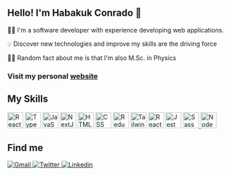 

## Hello! I'm Habakuk Conrado 👋


👨‍💻 I'm a software developer with experience developing web applications.

💡 Discover new technologies and improve my skills are the driving force

👨‍🏫 Random fact about me is that I'm also M.Sc. in Physics

### Visit my personal <a href="https://www.conradodev.com/" target="_blank">website</a>

## My Skills

<p align="left"> 

<a href="https://reactjs.org/" target="_blank" rel="noreferrer"><img src="https://raw.githubusercontent.com/danielcranney/readme-generator/main/public/icons/skills/react-colored.svg" width="36" height="36" alt="React" /></a>
<a href="https://www.typescriptlang.org/" target="_blank" rel="noreferrer"><img src="https://raw.githubusercontent.com/danielcranney/readme-generator/main/public/icons/skills/typescript-colored.svg" width="36" height="36" alt="TypeScript" /></a> 
<a href="https://developer.mozilla.org/en-US/docs/Web/JavaScript" target="_blank" rel="noreferrer"><img src="https://raw.githubusercontent.com/danielcranney/readme-generator/main/public/icons/skills/javascript-colored.svg" width="36" height="36" alt="JavaScript" /></a>
<a href="https://nextjs.org/" target="_blank" rel="noreferrer"><img src="https://www.conradodev.com/_next/static/media/nextjs.dc961336.svg" width="36" height="36" alt="NextJS" /></a>
<a href="https://developer.mozilla.org/en-US/docs/Web/HTML" target="_blank" rel="noreferrer"><img src="https://www.conradodev.com/_next/static/media/html.a27d557b.svg" width="36" height="36" alt="HTML" /></a>
<a href="https://developer.mozilla.org/en-US/docs/Web/CSS" target="_blank" rel="noreferrer"><img src="https://www.conradodev.com/_next/static/media/css.3117a77c.svg" width="36" height="36" alt="CSS" /></a>
<a href="https://redux.js.org/" target="_blank" rel="noreferrer"><img src="https://www.conradodev.com/_next/static/media/redux.161c6cc4.svg" width="36" height="36" alt="Redux" /></a>
<a href="https://tailwindcss.com/" target="_blank" rel="noreferrer"><img src="https://raw.githubusercontent.com/danielcranney/readme-generator/main/public/icons/skills/tailwindcss-colored.svg" width="36" height="36" alt="TailwindCSS" /></a>
<a href="https://testing-library.com/docs/react-testing-library/intro/" target="_blank" rel="noreferrer"><img src="https://www.conradodev.com/_next/static/media/react-testing.f10cd65f.svg" width="36" height="36" alt="React Testing Library" /></a>
<a href="https://jestjs.io/" target="_blank" rel="noreferrer"><img src="https://www.conradodev.com/_next/static/media/jest.8353dec7.svg" width="36" height="36" alt="Jest" /></a>
<a href="https://sass-lang.com/" target="_blank" rel="noreferrer"><img src="https://raw.githubusercontent.com/danielcranney/readme-generator/main/public/icons/skills/sass-colored.svg" width="36" height="36" alt="Sass" />
<a href="https://nodejs.org/en/" target="_blank" rel="noreferrer"><img src="https://raw.githubusercontent.com/danielcranney/readme-generator/main/public/icons/skills/nodejs-colored.svg" width="36" height="36" alt="NodeJS" /></a>
</p>

## Find me
<p>
  <a href="mailto:hconradodev@gmail.com" target="_blank">
    <img alt="Gmail" src="https://img.shields.io/badge/Gmail-%23BB001B.svg?&style=for-the-badge&logo=Gmail&logoColor=white" />
  </a>
  <a href="https://twitter.com/conradohabakuk" target="_blank">
    <img alt="Twitter" src="https://img.shields.io/badge/twitter-%231DA1F2.svg?&style=for-the-badge&logo=twitter&logoColor=white" />
  </a>
  <a href="https://www.linkedin.com/in/habakuk-conrado/" target="_blank">
    <img alt="Linkedin" src="https://img.shields.io/badge/-LinkedIn-0A66C2?&style=for-the-badge&logo=LinkedIn&logoColor=white" />
  </a>
</p>



